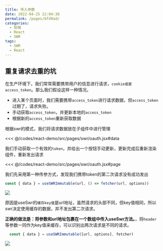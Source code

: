 ```yaml
---
title: 传入参数
date: 2022-04-25 22:04:38
permalink: /pages/bfd9ad/
categories:
  - 前端
  - React
  - SWR
tags:
  - SWR
  - React
---
```




## 重复请求去重的坑

在生产环境下，我们常常需要携带用户的信息进行请求，`cookie或是access_token`。那么我们假设这样一种情况。

- 进入某个页面时，我们需要携带`access_token`进行请求数据，但`access_token`过期了，请求失败。
- 手动获取`access_token`，并更新本地的`access_token`
- 根据新的`access_token`重新获取数据

根据swr的模式，我们将请求数据放在子组件中进行管理

<<< @/codes/react-demo/src/pages/swr/oauth.jsx#data

我们手动获取一个有效的`token`，并给出一个按钮手动更新，更新完成后重新渲染组件，重新发出请求

<<< @/codes/react-demo/src/pages/swr/oauth.jsx#page


我们先采用第一种传参方式，发现我们携带token的第二次请求没有成功发出
```js
const { data } = useSWRImmutable(url, () => fetcher(url, options))
```

![](https://linyc.oss-cn-beijing.aliyuncs.com/bad.gif)

原因是useSwr的`缓存key值`是url地址，虽然请求的头部不同，但key值相同，所以swr决定使用缓存的数据，并不发出第二次请求。


**正确的做法是：将参数和url地址包裹在一个数组中传入useSwr方法。**，将`header`等参数一同作为key值来缓存，可以识别出两次请求是不同的请求。
```js
  const { data } = useSWRImmutable([url, options], fetcher)   
```

![](https://linyc.oss-cn-beijing.aliyuncs.com/good.gif)
